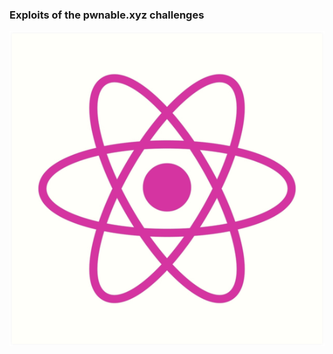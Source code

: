 ### Exploits of the pwnable.xyz challenges

[![pwnable](../images/pwnablexyz.png)](https://pwnable.xyz/challenges/)

